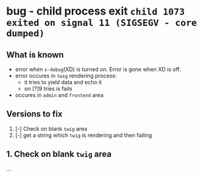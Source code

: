 # bug - child process exit `child 1073 exited on signal 11 (SIGSEGV - core dumped)`

## What is known

- error when `x-debug`(XD) is turned on. Error is gone when XD is off.
- error occures in `twig` rendering process:
  - it tries to yield data and echo it
  - on [?]9 tries is fails
- occures in `admin` and `frontend` area

## Versions to fix

1. [-] Check on blank `twig` area
2. [-] get a string which `twig` is rendering and then failing

## 1. Check on blank `twig` area

...